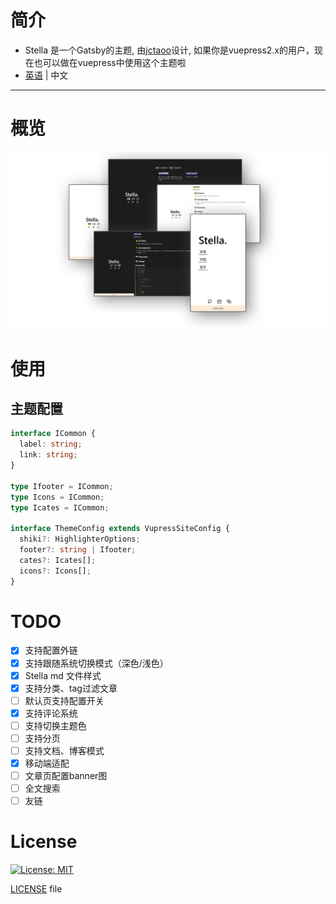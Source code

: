 # 简介
- Stella 是一个Gatsby的主题, 由[jctaoo](https://github.com/jctaoo)设计, 如果你是vuepress2.x的用户，现在也可以做在vuepress中使用这个主题啦
- [英语](./README.md) | 中文
****
# 概览
![](./stella_cover.png)


# 使用
 
## 主题配置

```ts
interface ICommon {
  label: string;
  link: string;
}

type Ifooter = ICommon;
type Icons = ICommon;
type Icates = ICommon;

interface ThemeConfig extends VupressSiteConfig {
  shiki?: HighlighterOptions;
  footer?: string | Ifooter;
  cates?: Icates[];
  icons?: Icons[];
}
```


<!-- # Feature -->

# TODO
- [x] 支持配置外链 
- [x] 支持跟随系统切换模式（深色/浅色） 
- [x] Stella md 文件样式
- [x] 支持分类、tag过滤文章 
- [ ] 默认页支持配置开关 
- [x] 支持评论系统 
- [ ] 支持切换主题色 
- [ ] 支持分页 
- [ ] 支持文档、博客模式 
- [x] 移动端适配 
- [ ] 文章页配置banner图
- [ ] 全文搜索
- [ ] 友链

# License
[![License: MIT](https://img.shields.io/badge/License-0BSD-yellow.svg)](https://opensource.org/licenses/0BSD)


[LICENSE](https://github.com/SHUAXINDIARY/vuepress-theme-stella/blob/main/LICENSE) file
